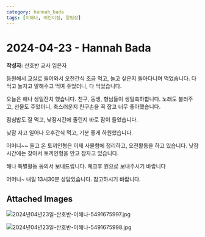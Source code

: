 ```yaml
---
category: hannah_bada
tags: [이해나, 어린이집, 알림장]
---
```


# 2024-04-23 - Hannah Bada

**작성자:** 산호반 교사 임은자  

등원해서 교실로 들어와서 오전간식 조금 먹고, 놀고 싶은지 돌아다니며 먹었습니다. 다 먹고 놀자고 말해주고 먹여 주었더니, 다 먹었습니다.

오늘은 해나 생일잔치 했습니다. 친구, 동생, 형님들이 생일축하합니다. 노래도 불러주고, 선물도 주었더니, 축스러운지 친구손을 꼭 잡고 너무 좋아했습니다.

점심밥도 잘 먹고, 낮잠시간에 졸린지 바로 잠이 들었습니다.

낮잠 자고 일어나 오후간식 먹고, 기분 좋게 하원했습니다. 

어머니~~ 들고 온 토끼인형은 이제 사물함에 정리하고, 오전활동을 하고 있습니다. 낮잠시간에는 찾아서 토끼인형을 안고 잠자고 있습니다.

해나 특별활동 동의서 보내드립니다. 체크후 원으로 보내주시기 바랍니다

어머니~  내일 13시30분 상담있습니다.  참고하시기 바랍니다.

## Attached Images
![2024년04년23일-산호반-이해나-5491675997.jpg](d:\Users\hannah\Downloads\kids\photo\2024년04년23일-산호반-이해나-5491675997.jpg)

![2024년04년23일-산호반-이해나-5491675998.jpg](d:\Users\hannah\Downloads\kids\photo\2024년04년23일-산호반-이해나-5491675998.jpg)

